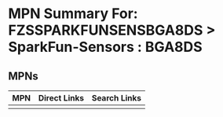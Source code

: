 



# MPN Summary For: FZSSPARKFUNSENSBGA8DS > SparkFun-Sensors : BGA8DS

## MPNs
  

|MPN|Direct Links|Search Links|
| :--- | :--- | :--- |
||||
